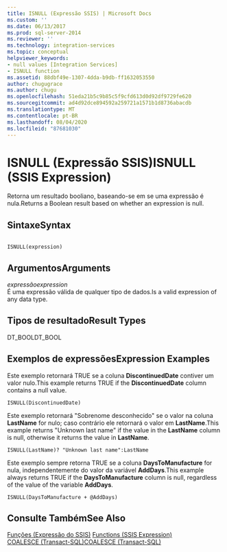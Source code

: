 ```yaml
---
title: ISNULL (Expressão SSIS) | Microsoft Docs
ms.custom: ''
ms.date: 06/13/2017
ms.prod: sql-server-2014
ms.reviewer: ''
ms.technology: integration-services
ms.topic: conceptual
helpviewer_keywords:
- null values [Integration Services]
- ISNULL function
ms.assetid: 88dbf49e-1307-4dda-b9db-ff1632053550
author: chugugrace
ms.author: chugu
ms.openlocfilehash: 51eda21b5c9b85c5f9cfd613d0d92df9729fe620
ms.sourcegitcommit: ad4d92dce894592a259721a1571b1d8736abacdb
ms.translationtype: MT
ms.contentlocale: pt-BR
ms.lasthandoff: 08/04/2020
ms.locfileid: "87681030"
---
```

# <a name="isnull-ssis-expression"></a><span data-ttu-id="6ba82-102">ISNULL (Expressão SSIS)</span><span class="sxs-lookup"><span data-stu-id="6ba82-102">ISNULL (SSIS Expression)</span></span>
  <span data-ttu-id="6ba82-103">Retorna um resultado booliano, baseando-se em se uma expressão é nula.</span><span class="sxs-lookup"><span data-stu-id="6ba82-103">Returns a Boolean result based on whether an expression is null.</span></span>  
  
## <a name="syntax"></a><span data-ttu-id="6ba82-104">Sintaxe</span><span class="sxs-lookup"><span data-stu-id="6ba82-104">Syntax</span></span>  
  
```  
  
ISNULL(expression)  
```  
  
## <a name="arguments"></a><span data-ttu-id="6ba82-105">Argumentos</span><span class="sxs-lookup"><span data-stu-id="6ba82-105">Arguments</span></span>  
 <span data-ttu-id="6ba82-106">*expressão*</span><span class="sxs-lookup"><span data-stu-id="6ba82-106">*expression*</span></span>  
 <span data-ttu-id="6ba82-107">É uma expressão válida de qualquer tipo de dados.</span><span class="sxs-lookup"><span data-stu-id="6ba82-107">Is a valid expression of any data type.</span></span>  
  
## <a name="result-types"></a><span data-ttu-id="6ba82-108">Tipos de resultado</span><span class="sxs-lookup"><span data-stu-id="6ba82-108">Result Types</span></span>  
 <span data-ttu-id="6ba82-109">DT_BOOL</span><span class="sxs-lookup"><span data-stu-id="6ba82-109">DT_BOOL</span></span>  
  
## <a name="expression-examples"></a><span data-ttu-id="6ba82-110">Exemplos de expressões</span><span class="sxs-lookup"><span data-stu-id="6ba82-110">Expression Examples</span></span>  
 <span data-ttu-id="6ba82-111">Este exemplo retornará TRUE se a coluna **DiscontinuedDate** contiver um valor nulo.</span><span class="sxs-lookup"><span data-stu-id="6ba82-111">This example returns TRUE if the **DiscontinuedDate** column contains a null value.</span></span>  
  
```  
ISNULL(DiscontinuedDate)  
```  
  
 <span data-ttu-id="6ba82-112">Este exemplo retornará "Sobrenome desconhecido" se o valor na coluna **LastName** for nulo; caso contrário ele retornará o valor em **LastName**.</span><span class="sxs-lookup"><span data-stu-id="6ba82-112">This example returns "Unknown last name" if the value in the **LastName** column is null, otherwise it returns the value in **LastName**.</span></span>  
  
```  
ISNULL(LastName)? "Unknown last name":LastName  
```  
  
 <span data-ttu-id="6ba82-113">Este exemplo sempre retorna TRUE se a coluna **DaysToManufacture** for nula, independentemente do valor da variável **AddDays**.</span><span class="sxs-lookup"><span data-stu-id="6ba82-113">This example always returns TRUE if the **DaysToManufacture** column is null, regardless of the value of the variable **AddDays**.</span></span>  
  
```  
ISNULL(DaysToManufacture + @AddDays)  
```  
  
## <a name="see-also"></a><span data-ttu-id="6ba82-114">Consulte Também</span><span class="sxs-lookup"><span data-stu-id="6ba82-114">See Also</span></span>  
 <span data-ttu-id="6ba82-115">[Funções &#40;Expressão do SSIS&#41;](functions-ssis-expression.md) </span><span class="sxs-lookup"><span data-stu-id="6ba82-115">[Functions &#40;SSIS Expression&#41;](functions-ssis-expression.md) </span></span>  
 [<span data-ttu-id="6ba82-116">COALESCE &#40;Transact-SQL&#41;</span><span class="sxs-lookup"><span data-stu-id="6ba82-116">COALESCE &#40;Transact-SQL&#41;</span></span>](/sql/t-sql/language-elements/coalesce-transact-sql)  
  
  
